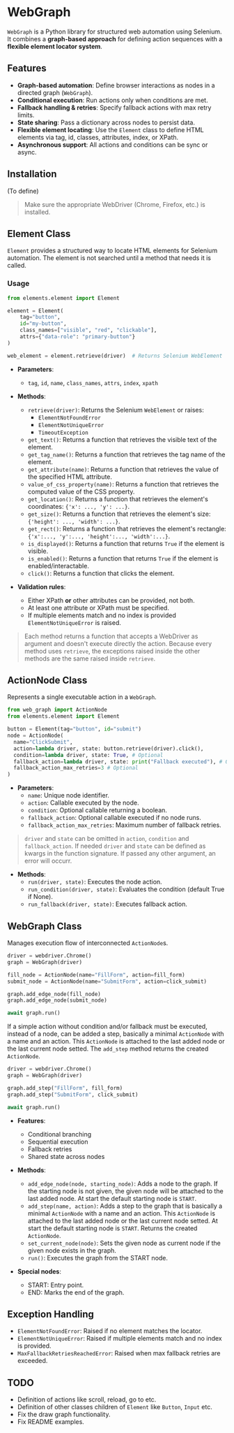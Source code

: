 # WebGraph

`WebGraph` is a Python library for structured web automation using Selenium. 
It combines a **graph-based approach** for defining action sequences 
with a **flexible element locator system**.

## Features

- **Graph-based automation**: Define browser interactions as nodes in a directed graph (`WebGraph`).
- **Conditional execution**: Run actions only when conditions are met.
- **Fallback handling & retries**: Specify fallback actions with max retry limits.
- **State sharing**: Pass a dictionary across nodes to persist data.
- **Flexible element locating**: Use the `Element` class to define HTML elements via tag, id, classes, attributes, index, or XPath.
- **Asynchronous support**: All actions and conditions can be sync or async.

## Installation

(To define)

> Make sure the appropriate WebDriver (Chrome, Firefox, etc.) is installed.

## Element Class

`Element` provides a structured way to locate HTML elements for Selenium automation.
The element is not searched until a method that needs it is called.

### Usage

```python
from elements.element import Element

element = Element(
    tag="button",
    id="my-button",
    class_names=["visible", "red", "clickable"],
    attrs={"data-role": "primary-button"}
)

web_element = element.retrieve(driver)  # Returns Selenium WebElement
```

- **Parameters**:
  - `tag`, `id`, `name`, `class_names`, `attrs`, `index`, `xpath`
- **Methods**:
  - `retrieve(driver)`: Returns the Selenium `WebElement` or raises:
    - `ElementNotFoundError`
    - `ElementNotUniqueError`
    - `TimeoutException`
  - `get_text()`: Returns a function that retrieves the visible text of the element.
  - `get_tag_name()`: Returns a function that retrieves the tag name of the element.
  - `get_attribute(name)`: Returns a function that retrieves the value of the specified HTML attribute.
  - `value_of_css_property(name)`: Returns a function that retrieves the computed value of the CSS property.
  - `get_location()`: Returns a function that retrieves the element's coordinates: `{'x': ..., 'y': ...}`.
  - `get_size()`: Returns a function that retrieves the element's size: `{'height': ..., 'width': ...}`.
  - `get_rect()`: Returns a function that retrieves the element's rectangle: `{'x':..., 'y':..., 'height':..., 'width':...}`.
  - `is_displayed()`: Returns a function that returns `True` if the element is visible.
  - `is_enabled()`: Returns a function that returns `True` if the element is enabled/interactable.
  - `click()`: Returns a function that clicks the element.

- **Validation rules**:
  - Either XPath **or** other attributes can be provided, not both.
  - At least one attribute or XPath must be specified.
  - If multiple elements match and no index is provided `ElementNotUniqueError` is raised.

> Each method returns a function that accepts a WebDriver as argument and doesn't execute directly the action. Because every method uses `retrieve`, the exceptions raised inside the other methods are the same raised inside `retrieve`.

## ActionNode Class

Represents a single executable action in a `WebGraph`.

```python
from web_graph import ActionNode
from elements.element import Element

button = Element(tag="button", id="submit")
node = ActionNode(
  name="ClickSubmit",
  action=lambda driver, state: button.retrieve(driver).click(),
  condition=lambda driver, state: True, # Optional
  fallback_action=lambda driver, state: print("Fallback executed"), # Optional
  fallback_action_max_retries=3 # Optional
)
```

- **Parameters**:
  - `name`: Unique node identifier.
  - `action`: Callable executed by the node.
  - `condition`: Optional callable returning a boolean.
  - `fallback_action`: Optional callable executed if no node runs.
  - `fallback_action_max_retries`: Maximum number of fallback retries.
> `driver` and `state` can be omitted in `action`, `condition` and `fallback_action`. If needed `driver` and `state` can be defined as kwargs in the function signature. If passed any other argument, an error will occurr.

- **Methods**:
  - `run(driver, state)`: Executes the node action.
  - `run_condition(driver, state)`: Evaluates the condition (default True if None).
  - `run_fallback(driver, state)`: Executes fallback action.

## WebGraph Class

Manages execution flow of interconnected `ActionNode`s.

```python
driver = webdriver.Chrome()
graph = WebGraph(driver)

fill_node = ActionNode(name="FillForm", action=fill_form)
submit_node = ActionNode(name="SubmitForm", action=click_submit)

graph.add_edge_node(fill_node)
graph.add_edge_node(submit_node)

await graph.run()
```

If a simple action without condition and/or fallback must be executed, instead of a node, can be added a step, basically a minimal `ActionNode` with a name and an action. This `ActionNode` is attached to the last added node or the last current node setted. The `add_step` method returns the created `ActionNode`.

```python
driver = webdriver.Chrome()
graph = WebGraph(driver)

graph.add_step("FillForm", fill_form)
graph.add_step("SubmitForm", click_submit)

await graph.run()
```

- **Features**:
  - Conditional branching
  - Sequential execution
  - Fallback retries
  - Shared state across nodes

- **Methods**:
  - `add_edge_node(node, starting_node)`: Adds a node to the graph. If the starting node is not given, the given node will be attached to the last added node. At start the default starting node is `START`.
  - `add_step(name, action)`: Adds a step to the graph that is basically a minimal `ActionNode` with a name and an action. This `ActionNode` is attached to the last added node or the last current node setted. At start the default starting node is `START`. Returns the created `ActionNode`.
  - `set_current_node(node)`: Sets the given node as current node if the given node exists in the graph.
  - `run()`: Executes the graph from the START node.

- **Special nodes**:
  - START: Entry point.
  - END: Marks the end of the graph.

## Exception Handling

- `ElementNotFoundError`: Raised if no element matches the locator.
- `ElementNotUniqueError`: Raised if multiple elements match and no index is provided.
- `MaxFallbackRetriesReachedError`: Raised when max fallback retries are exceeded.

## TODO

- Definition of actions like scroll, reload, go to etc.
- Definition of other classes children of `Element` like `Button`, `Input` etc.
- Fix the draw graph functionality.
- Fix README examples.